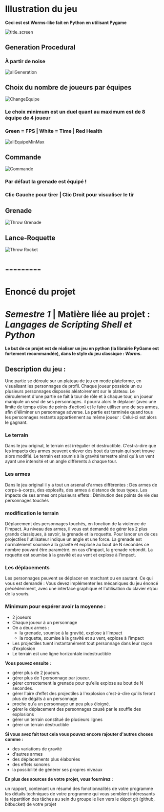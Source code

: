 # Illustration du jeu

**Ceci est est Worms-like fait en Python en utilisant Pygame**

![title_screen](https://github.com/DaveYouOkay/ESGI-PythonWormsLike/assets/97070339/526a3531-696b-44b4-8674-9744781a1830)

## Generation Procedural 
### À partir de noise

![allGeneration](https://github.com/DaveYouOkay/ESGI-PythonWormsLike/assets/97070339/90a77af1-6526-42a9-8bdf-7ec38926d477)

## Choix du nombre de joueurs par équipes

![ChangeEquipe](https://github.com/DaveYouOkay/ESGI-PythonWormsLike/assets/97070339/f483097d-7c71-4e9f-8674-971ec1c35225)

### Le choix minimum est un duel quant au maximum est de 8 équipe de 4 joueur 
### Green = FPS | White = Time | Red Health

![allEquipeMinMax](https://github.com/DaveYouOkay/ESGI-PythonWormsLike/assets/97070339/73a7f1b1-c077-41a7-bc58-b5311a8e1736)

## Commande

![Commande](https://github.com/DaveYouOkay/ESGI-PythonWormsLike/assets/97070339/b85c7a29-3949-452f-8661-8b7beed1ff8f)

### Par défaut la grenade est équipé ! 
### Clic Gauche pour tirer | Clic Droit pour visualiser le tir

## Grenade

![Throw Grenade](https://github.com/DaveYouOkay/ESGI-PythonWormsLike/assets/97070339/59a136fa-35b5-4230-8cae-fbefa7c39f59)

## Lance-Roquette

![Throw Rocket](https://github.com/DaveYouOkay/ESGI-PythonWormsLike/assets/97070339/3c81c312-bd58-45e8-867b-9f244141cf6b)

# ---------

# Enoncé du projet

# _Semestre 1_ | Matière liée au projet : _Langages de Scripting Shell et Python_

**Le but de ce projet est de réaliser un jeu en python (la librairie PyGame est fortement recommandée), dans 
le style du jeu classique : _Worms_.**

## **Description du jeu :**
<div>
	Une partie se déroule sur un plateau de jeu en mode plateforme, en visualisant les personnages de profil. 
	Chaque joueur possède un ou plusieurs personnages disposés aléatoirement sur le plateau.
	Le déroulement d'une partie se fait à tour de rôle et à chaque tour, un joueur manipule un seul de ses personnages. 
	il pourra alors le déplacer (avec une limite de temps et/ou de points d’action) et le faire utiliser une de ses armes, afin d'éliminer un personnage adverse.
	La partie est terminée quand tous les personnages restants appartiennent au même joueur : Celui-ci est alors le gagnant.
</div>

### Le terrain
<div>
	Dans le jeu original, le terrain est irrégulier et destructible. 
	C'est-à-dire que les impacts des armes peuvent enlever des bout du terrain qui sont trouve alors modifié.
  Le terrain est soumis à la gravité terrestre ainsi qu'à un vent ayant une intensité et un angle différents à chaque tour.
</div>

### Les armes
<div>
	Dans le jeu original il y a tout un arsenal d'armes différentes : 
	Des armes de corps-à-corps, des explosifs, des armes à distance de tous types. 
	Les impacts de ses armes ont plusieurs effets :
	Diminution des points de vie des personnages touchés
</div>

 ### modification le terrain
 <div>
	 Déplacement des personnages touchés, en fonction de la violence de l'impact. 
	 Au niveau des armes, il vous est demandé de gérer les 2 plus grands classiques, à savoir, la grenade et la roquette. 
	 Pour lancer un de ces projectiles l'utilisateur indique un angle et une force. 
	 La grenade est normalement soumise à la gravité et explose au bout de N secondes ce nombre pouvant être paramétré. en cas d'impact, la grenade rebondit.
	 La roquette est soumise à la gravité et au vent et explose à l'impact.
 </div>
 
### Les déplacements
<div>
	Les personnages peuvent se déplacer en marchant ou en sautant.
	Ce qui vous est demandé :
	Vous devez implémenter les mécaniques du jeu énoncé précédemment, avec une interface graphique et l'utilisation du clavier et/ou de la souris.
</div>

### Minimum pour espérer avoir la moyenne : 
- 2 joueurs
- Chaque joueur à un personnage
- On a deux armes : 
  - la grenade, soumise à la gravité, explose à l’impact
  - la roquette, soumise à la gravité et au vent, explose à l’impact
- Les projectiles tuent instantanément tout personnage dans leur rayon d’explosion
- Le terrain est une ligne horizontale indestructible

**Vous pouvez ensuite :**
- gérer plus de 2 joueurs.
- gérer plus de 1 personnage par joueur.
- gérer correctement la grenade pour qu'elle explose au bout de N secondes.
- gérer l'aire d’effet des projectiles à l'explosion c'est-à-dire qu'ils feront plus de dégâts à un personnage 
- proche qu'a un personnage un peu plus éloigné.
- gérer le déplacement des personnages causé par le souffle des explosions
- gérer un terrain constitué de plusieurs lignes
- gérer un terrain destructible
		
**Si vous avez fait tout cela vous pouvez encore rajouter d'autres choses comme :**
- des variations de gravité
- d'autres armes
- des déplacements plus élaborées
- des effets sonores
- la possibilité de générer ses propres niveaux

**En plus des sources de votre projet, vous fournirez :**
<div>
un rapport, contenant un résumé des fonctionnalités de votre programme
les détails techniques de votre programme qui vous semblent intéressants
la répartition des tâches au sein du groupe
le lien vers le dépot git (github, bitbucket) de votre projet
</div>
